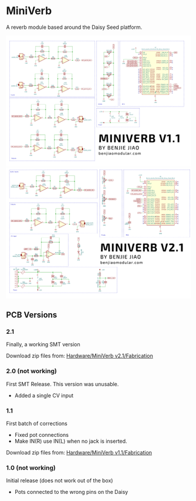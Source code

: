 # MiniVerb
A reverb module based around the Daisy Seed platform.

![MiniVerb v1.1](MiniVerb%20v1.1%20-%20Schematic.png)
![MiniVerb v2.1](MiniVerb%20v2.1%20-%20Schematic.png)

## PCB Versions
### 2.1
Finally, a working SMT version

Download zip files from: [Hardware/MiniVerb v2.1/Fabrication](Hardware/MiniVerb%20v2.1/Fabrication)

### 2.0 (not working)
First SMT Release. This version was unusable.
- Added a single CV input


### 1.1
First batch of corrections
- Fixed pot connections
- Make IN(R) use IN(L) when no jack is inserted.

Download zip files from: [Hardware/MiniVerb v1.1/Fabrication](Hardware/MiniVerb%20v1.1/Fabrication)

### 1.0 (not working)
Initial release (does not work out of the box)
- Pots connected to the wrong pins on the Daisy

